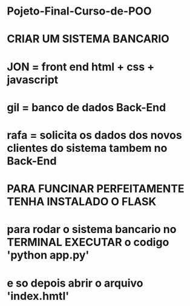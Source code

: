 # Pojeto-Final-Curso-de-POO
 # CRIAR UM SISTEMA BANCARIO 
 # JON = front end html + css + javascript 
 # gil = banco de dados Back-End
 # rafa = solicita os dados dos novos clientes do sistema tambem no Back-End

# PARA FUNCINAR PERFEITAMENTE TENHA INSTALADO O FLASK
# para rodar o sistema bancario no TERMINAL EXECUTAR o codigo 'python app.py'
# e so depois abrir o arquivo 'index.hmtl' 